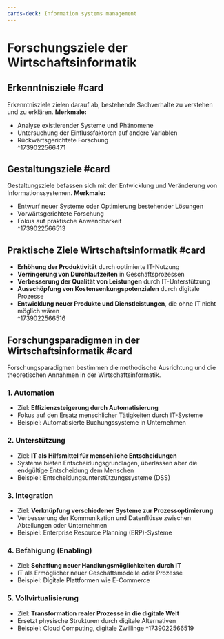 ```yaml
---
cards-deck: Information systems management
---
```


# Forschungsziele der Wirtschaftsinformatik

## Erkenntnisziele #card
Erkenntnisziele zielen darauf ab, bestehende Sachverhalte zu verstehen und zu erklären.
**Merkmale:**  
- Analyse existierender Systeme und Phänomene  
- Untersuchung der Einflussfaktoren auf andere Variablen  
- Rückwärtsgerichtete Forschung  
^1739022566471

## Gestaltungsziele #card
Gestaltungsziele befassen sich mit der Entwicklung und Veränderung von Informationssystemen.
**Merkmale:**  
- Entwurf neuer Systeme oder Optimierung bestehender Lösungen  
- Vorwärtsgerichtete Forschung  
- Fokus auf praktische Anwendbarkeit  
^1739022566513

## Praktische Ziele Wirtschaftsinformatik #card
- **Erhöhung der Produktivität** durch optimierte IT-Nutzung  
- **Verringerung von Durchlaufzeiten** in Geschäftsprozessen  
- **Verbesserung der Qualität von Leistungen** durch IT-Unterstützung  
- **Ausschöpfung von Kostensenkungspotenzialen** durch digitale Prozesse  
- **Entwicklung neuer Produkte und Dienstleistungen**, die ohne IT nicht möglich wären  
^1739022566516

## Forschungsparadigmen in der Wirtschaftsinformatik #card
Forschungsparadigmen bestimmen die methodische Ausrichtung und die theoretischen Annahmen in der Wirtschaftsinformatik.
### **1. Automation**
- Ziel: **Effizienzsteigerung durch Automatisierung**
- Fokus auf den Ersatz menschlicher Tätigkeiten durch IT-Systeme
- Beispiel: Automatisierte Buchungssysteme in Unternehmen
### **2. Unterstützung**
- Ziel: **IT als Hilfsmittel für menschliche Entscheidungen**
- Systeme bieten Entscheidungsgrundlagen, überlassen aber die endgültige Entscheidung dem Menschen
- Beispiel: Entscheidungsunterstützungssysteme (DSS)
### **3. Integration**
- Ziel: **Verknüpfung verschiedener Systeme zur Prozessoptimierung**
- Verbesserung der Kommunikation und Datenflüsse zwischen Abteilungen oder Unternehmen
- Beispiel: Enterprise Resource Planning (ERP)-Systeme
### **4. Befähigung (Enabling)**
- Ziel: **Schaffung neuer Handlungsmöglichkeiten durch IT**
- IT als Ermöglicher neuer Geschäftsmodelle oder Prozesse
- Beispiel: Digitale Plattformen wie E-Commerce
### **5. Vollvirtualisierung**
- Ziel: **Transformation realer Prozesse in die digitale Welt**
- Ersetzt physische Strukturen durch digitale Alternativen
- Beispiel: Cloud Computing, digitale Zwillinge
^1739022566519
